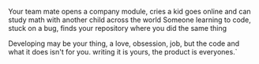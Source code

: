 Your team mate opens a company module, cries
a kid goes online and can study math with another child across the world
Someone learning to code, stuck on a bug, finds your repository where you did the same thing

Developing may be your thing, a love, obsession, job, but the code and what it does isn't for you.  writing it is yours, the product is everyones.`